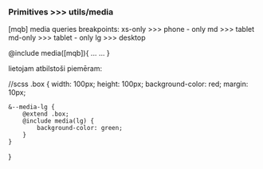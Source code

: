### Primitives >>> utils/media

[mqb] media queries breakpoints:
  xs-only >>> phone - only
  md >>> tablet
  md-only >>> tablet - only
  lg >>> desktop

@include media([mqb]){
  ...
  ...
}

lietojam atbilstoši piemēram:

<html>
<div class="box"></div>
<div class="box--media-lg"></div>
</html>

//scss
.box {
    width: 100px;
    height: 100px;
    background-color: red;
    margin: 10px;

    &--media-lg {
        @extend .box;
        @include media(lg) {
            background-color: green;
        }
    }
}
